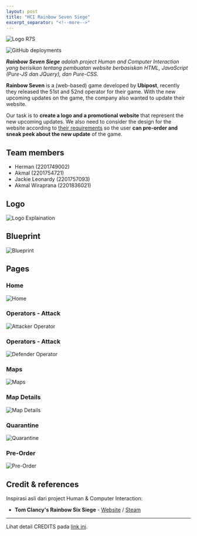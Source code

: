 ```yaml
---
layout: post
title: "HCI Rainbow Seven Siege"
excerpt_separator: "<!--more-->"
---
```


![Logo R7S](/assets/resources/rainbow-7s/logo.png#center)

![GitHub deployments](https://img.shields.io/github/deployments/akmalrusli363/HCI-Rainbow-Seven-Siege/Github-Pages?label=GitHub%20Pages%20status)

_**Rainbow Seven Siege** adalah project Human and Computer Interaction yang berisikan tentang pembuatan website berbasiskan HTML, JavaScript (Pure-JS dan JQuery), dan Pure-CSS._

<!--more-->

**Rainbow Seven** is a (web-based) game developed by **Ubipost**, recently they released the 51st and 52nd operator for their game. With the new upcoming updates on the game, the company also wanted to update their website.

Our task is to **create a logo and a promotional website** that represent the new upcoming updates. We also need to consider the design for the website according to [their requirements](https://akmalrusli363.github.io/HCI-Rainbow-Seven-Siege/REQUIREMENTS) so the user **can pre-order and sneak peek about the new update** of the game.


## Team members

- Herman (2201749002)
- Akmal (2201754721)
- Jackie Leonardy (2201757093)
- Akmal Wiraprana (2201836021)

## Logo

![Logo Explaination](/assets/resources/rainbow-7s/r7s-logo-explaination.png)

## Blueprint

![Blueprint](/assets/resources/rainbow-7s/r7s-blueprint.png)

## Pages

### Home

![Home](/assets/resources/rainbow-7s/page/home.png)

### Operators - Attack

![Attacker Operator](/assets/resources/rainbow-7s/page/operator-attack.png)

### Operators - Attack

![Defender Operator](/assets/resources/rainbow-7s/page/operator-defense.png)

### Maps

![Maps](/assets/resources/rainbow-7s/page/maps.png)

### Map Details

![Map Details](/assets/resources/rainbow-7s/page/map-details.png)

### Quarantine

![Quarantine](/assets/resources/rainbow-7s/page/quarantine.png)

### Pre-Order

![Pre-Order](/assets/resources/rainbow-7s/page/preorder.png)

## Credit & references

Inspirasi asli dari project Human & Computer Interaction:

- **Tom Clancy's Rainbow Six Siege** - [Website](https://www.ubisoft.com/en-gb/game/rainbow-six/siege) / [Steam](https://store.steampowered.com/app/359550/Tom_Clancys_Rainbow_Six_Siege/)

---

Lihat detail CREDITS pada [link ini](https://akmalrusli363.github.io/HCI-Rainbow-Seven-Siege/CREDITS).
